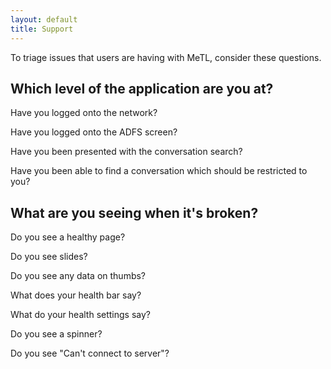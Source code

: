 ```yaml
---
layout: default
title: Support
---
```


To triage issues that users are having with MeTL, consider these questions.
  
## Which level of the application are you at?

Have you logged onto the network?

Have you logged onto the ADFS screen?

Have you been presented with the conversation search?

Have you been able to find a conversation which should be restricted to you?

## What are you seeing when it's broken?

Do you see a healthy page?

Do you see slides?

Do you see any data on thumbs?

What does your health bar say?

What do your health settings say?

Do you see a spinner?

Do you see "Can't connect to server"?